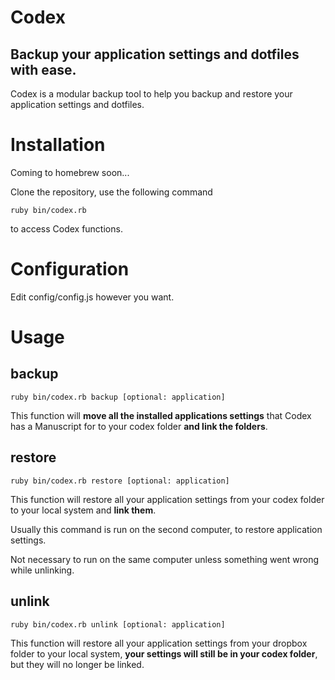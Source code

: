 Codex
=====

Backup your application settings and dotfiles with ease.
----

Codex is a modular backup tool to help you backup and restore your application settings and dotfiles.

Installation
====

Coming to homebrew soon...

Clone the repository, use the following command

```
ruby bin/codex.rb
```

to access Codex functions.

Configuration
=====

Edit config/config.js however you want.

Usage
======

backup
----

```
ruby bin/codex.rb backup [optional: application]
```

This function will **move all the installed applications settings** that Codex has a Manuscript for to your codex folder **and link the folders**.

restore
----

```
ruby bin/codex.rb restore [optional: application]
```

This function will restore all your application settings from your codex folder to your local system and **link them**.

Usually this command is run on the second computer, to restore application settings.

Not necessary to run on the same computer unless something went wrong while unlinking.


unlink
----

```
ruby bin/codex.rb unlink [optional: application]
```

This function will restore all your application settings from your dropbox folder to your local system, **your settings will still be in your codex folder**, but they will no longer be linked.
